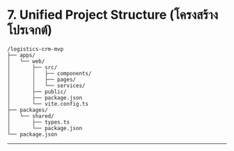 # **7. Unified Project Structure (โครงสร้างโปรเจกต์)**
```
/logistics-crm-mvp
├── apps/
│   └── web/
│       ├── src/
│       │   ├── components/
│       │   ├── pages/
│       │   └── services/
│       ├── public/
│       ├── package.json
│       └── vite.config.ts
├── packages/
│   └── shared/
│       ├── types.ts
│       └── package.json
└── package.json
```

---
